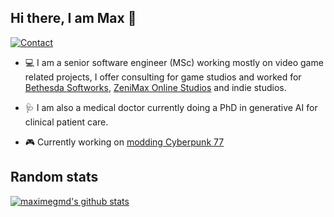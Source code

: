 ## Hi there, I am Max 👋

[![Contact](https://img.shields.io/badge/Contact-&#128231;-blue.svg)](mailto:yamashi@live.com)


* 💻 I am a senior software engineer (MSc) working mostly on video game related projects, I offer consulting for game studios and worked for [Bethesda Softworks](https://bethesda.net/), [ZeniMax Online Studios](https://www.zenimaxonline.com/) and indie studios. 

* 🩺 I am also a medical doctor currently doing a PhD in generative AI for clinical patient care.

* 🎮 Currently working on [modding Cyberpunk 77](https://github.com/maximegmd/CyberEngineTweaks)

## Random stats

[![maximegmd's github stats](https://github-readme-stats.vercel.app/api?username=maximegmd&count_private=true&include_all_commits=true)](https://github.com/anuraghazra/github-readme-stats)
